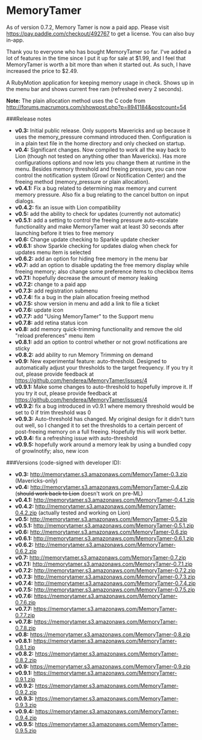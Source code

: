 MemoryTamer
===========

As of version 0.7.2, Memory Tamer is now a paid app.  Please visit <https://pay.paddle.com/checkout/492767> to get a license.  You can also buy in-app.

Thank you to everyone who has bought MemoryTamer so far.  I've added a lot of features in the time since I put it up for sale at $1.99, and I feel that MemoryTamer is worth a bit more than when it started out.  As such, I have increased the price to $2.49.

A RubyMotion application for keeping memory usage in check.  Shows up in the menu bar and shows current free ram (refreshed every 2 seconds).

**Note:** The plain allocation method uses the C code from <http://forums.macrumors.com/showpost.php?p=8941184&postcount=54>

###Release notes
* **v0.3:** Initial public release.  Only supports Mavericks and up because it uses the memory_pressure command introduced then.  Configuration is in a plain text file in the home directory and only checked on startup.
* **v0.4:** Significant changes.  Now compiled to work all the way back to Lion (though not tested on anything other than Mavericks).  Has more configurations options and now lets you change them at runtime in the menu.  Besides memory threshold and freeing pressure, you can now control the notification system (Growl or Notification Center) and the freeing method (memory_pressure or plain allocation).
* **v0.4.1:** Fix a bug related to determining max memory and current memory pressure.  Also fix a bug relating to the cancel button on input dialogs.
* **v0.4.2:** fix an issue with Lion compatibility
* **v0.5:** add the ability to check for updates (currently not automatic)
* **v0.5.1:** add a setting to control the freeing pressure auto-escalate functionality and make MemoryTamer wait at least 30 seconds after launching before it tries to free memory
* **v0.6:** Change update checking to Sparkle update checker
* **v0.6.1:** show Sparkle checking for updates dialog when check for updates menu item is selected
* **v0.6.2:** add an option for hiding free memory in the menu bar
* **v0.7:** add an option to disable updating the free memory display while freeing memory; also change some preference items to checkbox items
* **v0.7.1:** hopefully decrease the amount of memory leaking
* **v0.7.2:** change to a paid app
* **v0.7.3:** add registration submenu
* **v0.7.4:** fix a bug in the plain allocation freeing method
* **v0.7.5:** show version in menu and add a link to file a ticket
* **v0.7.6:** update icon
* **v0.7.7:** add "Using MemoryTamer" to the Support menu
* **v0.7.8:** add retina status icon
* **v0.8:** add memory quick-trimming functionality and remove the old "reload preferences" menu item
* **v0.8.1:** add an option to control whether or not growl notifications are sticky
* **v0.8.2:** add ability to run Memory Trimming on demand
* **v0.9:** New experimental feature: auto-threshold.  Designed to automatically adjust your thresholds to the target frequency.  If you try it out, please provide feedback at <https://github.com/henderea/MemoryTamer/issues/4>
* **v0.9.1:** Make some changes to auto-threshold to hopefully improve it.  If you try it out, please provide feedback at <https://github.com/henderea/MemoryTamer/issues/4>
* **v0.9.2:** fix a bug introduced in v0.9.1 where memory threshold would be set to 0 if trim threshold was 0
* **v0.9.3:** Auto-threshold has changed.  My original design for it didn't turn out well, so I changed it to set the thresholds to a certain percent of post-freeing memory on a full freeing.  Hopefully this will work better.
* **v0.9.4:** fix a refreshing issue with auto-threshold
* **v0.9.5:** hopefully work around a memory leak by using a bundled copy of growlnotify; also, new icon

###Versions (code-signed with developer ID):
* **v0.3:** <http://memorytamer.s3.amazonaws.com/MemoryTamer-0.3.zip> (Mavericks-only)
* **v0.4:** <http://memorytamer.s3.amazonaws.com/MemoryTamer-0.4.zip> (<del>should work back to Lion</del> doesn't work on pre-ML)
* **v0.4.1:** <http://memorytamer.s3.amazonaws.com/MemoryTamer-0.4.1.zip>
* **v0.4.2:** <http://memorytamer.s3.amazonaws.com/MemoryTamer-0.4.2.zip> (actually tested and working on Lion)
* **v0.5:** <http://memorytamer.s3.amazonaws.com/MemoryTamer-0.5.zip>
* **v0.5.1:** <http://memorytamer.s3.amazonaws.com/MemoryTamer-0.5.1.zip>
* **v0.6:** <http://memorytamer.s3.amazonaws.com/MemoryTamer-0.6.zip>
* **v0.6.1:** <http://memorytamer.s3.amazonaws.com/MemoryTamer-0.6.1.zip>
* **v0.6.2:** <http://memorytamer.s3.amazonaws.com/MemoryTamer-0.6.2.zip>
* **v0.7:** <http://memorytamer.s3.amazonaws.com/MemoryTamer-0.7.zip>
* **v0.7.1:** <http://memorytamer.s3.amazonaws.com/MemoryTamer-0.7.1.zip>
* **v0.7.2:** <http://memorytamer.s3.amazonaws.com/MemoryTamer-0.7.2.zip>
* **v0.7.3:** <http://memorytamer.s3.amazonaws.com/MemoryTamer-0.7.3.zip>
* **v0.7.4:** <http://memorytamer.s3.amazonaws.com/MemoryTamer-0.7.4.zip>
* **v0.7.5:** <http://memorytamer.s3.amazonaws.com/MemoryTamer-0.7.5.zip>
* **v0.7.6:** <https://memorytamer.s3.amazonaws.com/MemoryTamer-0.7.6.zip>
* **v0.7.7:** <https://memorytamer.s3.amazonaws.com/MemoryTamer-0.7.7.zip>
* **v0.7.8:** <https://memorytamer.s3.amazonaws.com/MemoryTamer-0.7.8.zip>
* **v0.8:** <https://memorytamer.s3.amazonaws.com/MemoryTamer-0.8.zip>
* **v0.8.1:** <https://memorytamer.s3.amazonaws.com/MemoryTamer-0.8.1.zip>
* **v0.8.2:** <https://memorytamer.s3.amazonaws.com/MemoryTamer-0.8.2.zip>
* **v0.9:** <https://memorytamer.s3.amazonaws.com/MemoryTamer-0.9.zip>
* **v0.9.1:** <https://memorytamer.s3.amazonaws.com/MemoryTamer-0.9.1.zip>
* **v0.9.2:** <https://memorytamer.s3.amazonaws.com/MemoryTamer-0.9.2.zip>
* **v0.9.3:** <https://memorytamer.s3.amazonaws.com/MemoryTamer-0.9.3.zip>
* **v0.9.4:** <https://memorytamer.s3.amazonaws.com/MemoryTamer-0.9.4.zip>
* **v0.9.5:** <https://memorytamer.s3.amazonaws.com/MemoryTamer-0.9.5.zip>
